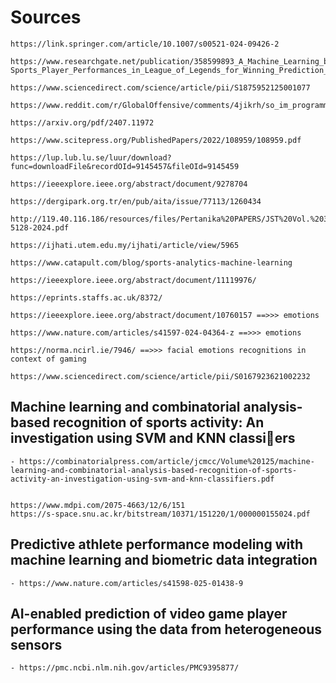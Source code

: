 # Sources
    https://link.springer.com/article/10.1007/s00521-024-09426-2
    
    https://www.researchgate.net/publication/358599893_A_Machine_Learning_based_Analysis_of_e-Sports_Player_Performances_in_League_of_Legends_for_Winning_Prediction_based_on_Player_Roles_and_Performances
    
    https://www.sciencedirect.com/science/article/pii/S1875952125001077
    
    https://www.reddit.com/r/GlobalOffensive/comments/4jikrh/so_im_programming_a_statistical_analysis_and/
    
    https://arxiv.org/pdf/2407.11972
    
    https://www.scitepress.org/PublishedPapers/2022/108959/108959.pdf
    
    https://lup.lub.lu.se/luur/download?func=downloadFile&recordOId=9145457&fileOId=9145459

    https://ieeexplore.ieee.org/abstract/document/9278704
    
    https://dergipark.org.tr/en/pub/aita/issue/77113/1260434
    
    http://119.40.116.186/resources/files/Pertanika%20PAPERS/JST%20Vol.%2033%20(2)%20Mar.%202025/11%20JST-5128-2024.pdf
    
    https://ijhati.utem.edu.my/ijhati/article/view/5965
    
    https://www.catapult.com/blog/sports-analytics-machine-learning
    
    https://ieeexplore.ieee.org/abstract/document/11119976/
    
    https://eprints.staffs.ac.uk/8372/
    
    https://ieeexplore.ieee.org/abstract/document/10760157 ==>>> emotions 
    
    https://www.nature.com/articles/s41597-024-04364-z ==>>> emotions
    
    https://norma.ncirl.ie/7946/ ==>>> facial emotions recognitions in context of gaming
    
    https://www.sciencedirect.com/science/article/pii/S0167923621002232

## Machine learning and combinatorial analysis-based recognition of sports activity: An investigation using SVM and KNN classiers
    - https://combinatorialpress.com/article/jcmcc/Volume%20125/machine-learning-and-combinatorial-analysis-based-recognition-of-sports-activity-an-investigation-using-svm-and-knn-classifiers.pdf


    https://www.mdpi.com/2075-4663/12/6/151
    https://s-space.snu.ac.kr/bitstream/10371/151220/1/000000155024.pdf

## Predictive athlete performance modeling with machine learning and biometric data integration
    - https://www.nature.com/articles/s41598-025-01438-9
## AI-enabled prediction of video game player performance using the data from heterogeneous sensors
    - https://pmc.ncbi.nlm.nih.gov/articles/PMC9395877/
